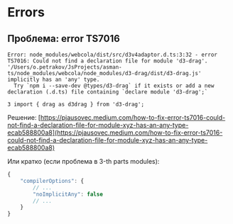 # Errors

## Проблема: error TS7016

```
Error: node_modules/webcola/dist/src/d3v4adaptor.d.ts:3:32 - error TS7016: Could not find a declaration file for module 'd3-drag'. '/Users/o.petrakov/JsProjects/asman-ts/node_modules/webcola/node_modules/d3-drag/dist/d3-drag.js' implicitly has an 'any' type.
  Try `npm i --save-dev @types/d3-drag` if it exists or add a new declaration (.d.ts) file containing `declare module 'd3-drag';`

3 import { drag as d3drag } from 'd3-drag';
```

Решение: [https://pjausovec.medium.com/how-to-fix-error-ts7016-could-not-find-a-declaration-file-for-module-xyz-has-an-any-type-ecab588800a8](https://pjausovec.medium.com/how-to-fix-error-ts7016-could-not-find-a-declaration-file-for-module-xyz-has-an-any-type-ecab588800a8)

Или кратко (если проблема в 3-th parts modules):

```javascript
{
    "compilerOptions": {
        // ...
        "noImplicitAny": false
        // ...    
    }
}
```

